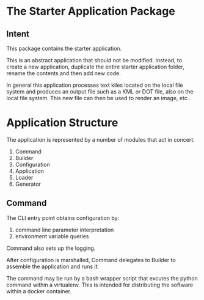# The Starter Application Package

## Intent

This package contains the starter application.

This is an abstract application that should not be modified.
Instead, to create a new application, duplicate the entire 
starter application folder, rename the contents and
then add new code.

In general this application processes text kiles located on the local file system and produces an output file such as a KML or DOT file, also on the local file system. This new file can then be used to render an image, etc..

# Application Structure

The application is represented by a number of modules that act in concert.

1. Command
1. Builder
1. Configuration
1. Application
1. Loader
1. Generator

## Command

The CLI entry point obtains configuration by:

1. command line parameter interpretation
1. environment variable queries

Command also sets up the logging.

After configuration is marshalled, Command delegates to Builder to assemble the application and runs it.

The command may be run by a bash wrapper script 
that excutes the python command within a virtualenv. 
This is intended for distributing the software within a docker container.
